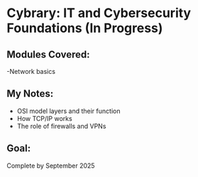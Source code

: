 # Cybrary: IT and Cybersecurity Foundations (In Progress)

## Modules Covered:
-Network basics

## My Notes:
- OSI model layers and their function
- How TCP/IP works
- The role of firewalls and VPNs

## Goal:
Complete by September 2025
